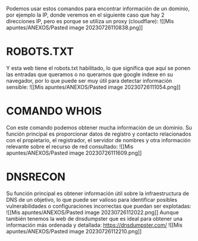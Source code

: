 Podemos usar estos comandos para encontrar información de un dominio, por ejemplo la IP, donde veremos en el siguiente caso que hay 2 direcciones IP, pero es porque se utiliza un proxy (cloudflare):
![[Mis apuntes/ANEXOS/Pasted image 20230726110838.png]]
# ROBOTS.TXT
Y esta web tiene el robots.txt habilitado, lo que significa que aquí se ponen las entradas que queramos o no queramos que google indexe en su navegador, por lo que puede ser muy útil para detectar información sensible:
![[Mis apuntes/ANEXOS/Pasted image 20230726111054.png]]
# COMANDO WHOIS
Con este comando podemos obtener mucha información de un dominio. Su función principal es proporcionar datos de registro y contacto relacionados con el propietario, el registrador, el servidor de nombres y otra información relevante sobre el recurso de red consultado:
![[Mis apuntes/ANEXOS/Pasted image 20230726111609.png]]
# DNSRECON
Su función principal es obtener información útil sobre la infraestructura de DNS de un objetivo, lo que puede ser valioso para identificar posibles vulnerabilidades o configuraciones incorrectas que puedan ser explotadas:
![[Mis apuntes/ANEXOS/Pasted image 20230726112022.png]]
Aunque también tenemos la web de dnsdumpster que es ideal para obtener una información más ordenada y detallada:
https://dnsdumpster.com/
![[Mis apuntes/ANEXOS/Pasted image 20230726112210.png]]
